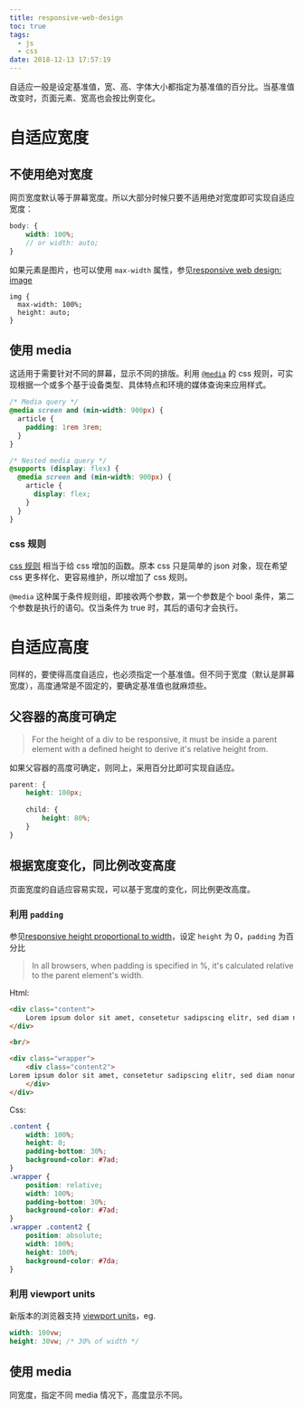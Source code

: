 ```yaml
---
title: responsive-web-design
toc: true
tags:
  - js
  - css
date: 2018-12-13 17:57:19
---
```



自适应一般是设定基准值，宽、高、字体大小都指定为基准值的百分比。当基准值改变时，页面元素、宽高也会按比例变化。

# 自适应宽度

## 不使用绝对宽度

网页宽度默认等于屏幕宽度。所以大部分时候只要不适用绝对宽度即可实现自适应宽度：

```scss
body: {
	width: 100%;
	// or width: auto;
}
```

如果元素是图片，也可以使用 `max-width` 属性，参见[responsive web design: image](https://www.w3schools.com/css/css_rwd_images.asp)

```
img {
  max-width: 100%;
  height: auto;
}
```

## 使用 media

这适用于需要针对不同的屏幕，显示不同的排版。利用 [`@media`](https://developer.mozilla.org/zh-CN/docs/Web/CSS/@media) 的 css 规则，可实现根据一个或多个基于设备类型、具体特点和环境的媒体查询来应用样式。

```scss
/* Media query */
@media screen and (min-width: 900px) {
  article {
    padding: 1rem 3rem;
  }
}

/* Nested media query */
@supports (display: flex) {
  @media screen and (min-width: 900px) {
    article {
      display: flex;
    }
  }
}
```

### css 规则

[css 规则](https://developer.mozilla.org/zh-CN/docs/Web/CSS/At-rule) 相当于给 css 增加的函数。原本 css 只是简单的 json 对象，现在希望 css 更多样化、更容易维护，所以增加了 css 规则。

`@media` 这种属于条件规则组，即接收两个参数，第一个参数是个 bool 条件，第二个参数是执行的语句。仅当条件为 true 时，其后的语句才会执行。

# 自适应高度

同样的，要使得高度自适应，也必须指定一个基准值。但不同于宽度（默认是屏幕宽度），高度通常是不固定的，要确定基准值也就麻烦些。

## 父容器的高度可确定

> For the height of a div to be responsive, it must be inside a parent element with a defined height to derive it's relative height from.

如果父容器的高度可确定，则同上，采用百分比即可实现自适应。

```scss
parent: {
    height: 100px;
    
    child: {
        height: 80%;
    }
}
```

## 根据宽度变化，同比例改变高度

页面宽度的自适应容易实现，可以基于宽度的变化，同比例更改高度。

### 利用 `padding`

参见[responsive height proportional to width](https://stackoverflow.com/questions/11535827/responsive-height-proportional-to-width)，设定 `height` 为 0，`padding` 为百分比

> In all browsers, when padding is specified in %, it's calculated relative to the parent element's width. 

Html:

```html
<div class="content">
    Lorem ipsum dolor sit amet, consetetur sadipscing elitr, sed diam nonumy eirmod tempor invidunt ut labore et dolore magna aliquyam erat, sed diam voluptua. At vero eos et accusam et justo duo dolores et ea rebum.
</div>

<br/>

<div class="wrapper">
    <div class="content2">
Lorem ipsum dolor sit amet, consetetur sadipscing elitr, sed diam nonumy eirmod tempor invidunt ut labore et dolore magna aliquyam erat.
    </div>
</div>

```

Css:

```scss
.content {
    width: 100%;
    height: 0;
    padding-bottom: 30%;
    background-color: #7ad;
}
.wrapper {
    position: relative;
    width: 100%;
    padding-bottom: 30%;
    background-color: #7ad;
}
.wrapper .content2 {
    position: absolute;
    width: 100%;
    height: 100%;
    background-color: #7da;
}

```

### 利用 viewport units

新版本的浏览器支持 [viewport units](https://caniuse.com/#feat=viewport-units)，eg.

```scss
width: 100vw;
height: 30vw; /* 30% of width */
```

## 使用 media

同宽度，指定不同 media 情况下，高度显示不同。